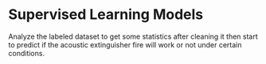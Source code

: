 # Supervised Learning Models
Analyze the labeled dataset to get some statistics after cleaning it then start to predict if the acoustic extinguisher fire will work or not under certain conditions.
